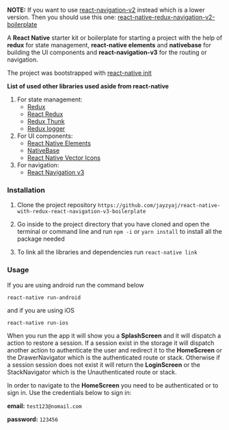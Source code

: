 **NOTE:** If you want to use [react-navigation-v2](https://reactnavigation.org/docs/en/2.x/getting-started.html) instead which is a lower version. Then you should use this one: [react-native-redux-navigation-v2-boilerplate](https://github.com/jayzyaj/react-native-redux-navigation-v2-boilerplate)

A **React Native** starter kit or boilerplate for starting a project with the help of **redux** for state management, **react-native elements** and **nativebase** for building the UI components and **react-navigation-v3** for the routing or navigation.

The project was bootstrapped with <a href="https://facebook.github.io/react-native/docs/getting-started" target="_blank">react-native init</a>

**List of used other libraries used aside from react-native**

1. For state management:
   - [Redux](https://github.com/reduxjs/redux)
   - [React Redux](https://github.com/reduxjs/react-redux)
   - [Redux Thunk](https://github.com/reduxjs/redux-thunk)
   - [Redux logger](https://github.com/LogRocket/redux-logger)
2. For UI components:
   - [React Native Elements](https://github.com/react-native-training/react-native-elements)
   - [NativeBase](https://github.com/GeekyAnts/NativeBase)
   - [React Native Vector Icons](https://github.com/oblador/react-native-vector-icons)
3. For navigation:
   - [React Navigation v3](https://reactnavigation.org)

### Installation

1. Clone the project repository `https://github.com/jayzyaj/react-native-with-redux-react-navigation-v3-boilerplate`

2. Go inside to the project directory that you have cloned and open the terminal or command line and run `npm -i` or `yarn install` to install all the package needed

3. To link all the libraries and dependencies run `react-native link`

### Usage

If you are using android run the command below

```
react-native run-android
```

and if you are using iOS

```
react-native run-ios
```
When you run the app it will show you a **SplashScreen** and it will dispatch a action to restore a session. If a session exist in the storage it will dispatch another action to authenticate the user and redirect it to the **HomeScreen** or the DrawerNavigator which is the authenticated route or stack. Otherwise if a session session does not exist it will return the **LoginScreen** or the StackNavigator which is the Unauthenticated route or stack.

In order to navigate to the **HomeScreen** you need to be authenticated or to sign in. Use the credentials below to sign in:

**email:** `test123@nomail.com`

**password:** `123456`
